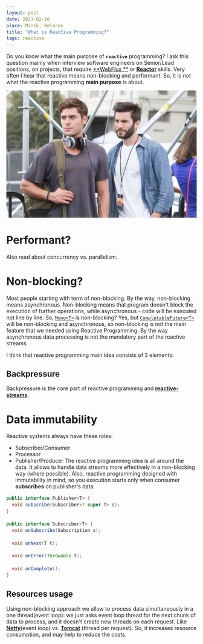 ```yaml
---
layout: post
date: 2023-02-18
place: Minsk, Belarus
title: "What is Reactive Programming?"
tags: reactive
---
```


Do you know what the main purpose of **```reactive```** programming?
I ask this question mainly when interview software engineers on Senior/Lead positions,
on projects, that require [**WebFlux
**](https://docs.spring.io/spring-framework/docs/current/reference/html/web-reactive.html)
or [**Reactor**](https://projectreactor.io) skills.
Very often I hear that reactive means non-blocking and performant.
So, it is not what the reactive programming **main purpose** is about.

<!--more-->

<img src="/images/2023/02/we-are-friends.png">

# Performant?

Also read about concurrency vs. parallelism.

# Non-blocking?

Most people starting with term of non-blocking.
By the way, non-blocking means asynchronous.
Non-blocking means that program doesn't block the execution of further operations, while
asynchronous - code will be executed not line by line.
So, [```Mono<T>```](https://projectreactor.io/docs/core/release/api/reactor/core/publisher/Mono.html) is non-blocking?
Yes,
but [```CompletableFuture<T>```](https://docs.oracle.com/javase/8/docs/api/java/util/concurrent/CompletableFuture.html)
will be non-blocking and asynchronous, so non-blocking is not the main
feature that we needed using Reactive Programming.
By the way asynchronous data processing is not the mandatory part of the reactive streams.

I think that reactive programming main idea consists of 3 elements:

## Backpressure

Backpressure is the core part of reactive programming and [**reactive-streams**](http://www.reactive-streams.org).

# Data immutability

Reactive systems always have these roles:

- Subscriber/Consumer
- Processor
- Publisher/Producer
  The reactive programming idea is all around the data.
  It allows to handle data streams more effectively in a non-blocking way (where possible).
  Also, reactive programming designed with immutability in mind,
  so you execution starts only when consumer **subscribes** on publisher's data.

```java
public interface Publisher<T> {
  void subscribe(Subscriber<? super T> s);
}

public interface Subscriber<T> {
  void onSubscribe(Subscription s);

  void onNext(T t);

  void onError(Throwable t);

  void onComplete();
}
```

## Resources usage

Using non-blocking approach we allow to process data simultaneously in a one thread(event loop):
we just asks event loop thread for the next chunk of data to process, and it doesn't create new threads on each request.
Like [**Netty**]()(event loop) vs. [**Tomcat**]() (thread per request).
So, it increases resource consumption, and may help to reduce the costs.